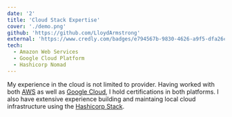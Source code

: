 ```yaml
---
date: '2'
title: 'Cloud Stack Expertise'
cover: './demo.png'
github: 'https://github.com/LloydArmstrong'
external: 'https://www.credly.com/badges/e794567b-9830-4626-a9f5-dfa26cd948ad'
tech:
  - Amazon Web Services
  - Google Cloud Platform
  - Hashicorp Nomad
---
```


My experience in the cloud is not limited to provider. Having worked with both [AWS](https://aws.amazon.com/) as well as [Google Cloud](https://cloud.google.com/?hl=enas), I hold certifications in both platforms. I also have extensive experience building and maintaing local cloud infrastructure using the [Hashicorp Stack](https://www.hashicorp.com/).
